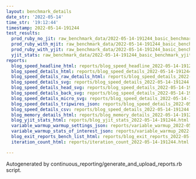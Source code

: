 ```yaml
---
layout: benchmark_details
date_str: '2022-05-14'
time_str: '19:12:44'
timestamp: 2022-05-14-191244
test_results:
  prod_ruby_no_jit: raw_benchmark_data/2022-05-14-191244_basic_benchmark_prod_ruby_no_jit.json
  prod_ruby_with_mjit: raw_benchmark_data/2022-05-14-191244_basic_benchmark_prod_ruby_with_mjit.json
  prod_ruby_with_yjit: raw_benchmark_data/2022-05-14-191244_basic_benchmark_prod_ruby_with_yjit.json
  yjit_stats: raw_benchmark_data/2022-05-14-191244_basic_benchmark_yjit_stats.json
reports:
  blog_speed_headline_html: reports/blog_speed_headline_2022-05-14-191244.html
  blog_speed_details_html: reports/blog_speed_details_2022-05-14-191244.html
  blog_speed_details_raw_details_html: reports/blog_speed_details_2022-05-14-191244.raw_details.html
  blog_speed_details_svg: reports/blog_speed_details_2022-05-14-191244.svg
  blog_speed_details_head_svg: reports/blog_speed_details_2022-05-14-191244.head.svg
  blog_speed_details_back_svg: reports/blog_speed_details_2022-05-14-191244.back.svg
  blog_speed_details_micro_svg: reports/blog_speed_details_2022-05-14-191244.micro.svg
  blog_speed_details_tripwires_json: reports/blog_speed_details_2022-05-14-191244.tripwires.json
  blog_speed_details_csv: reports/blog_speed_details_2022-05-14-191244.csv
  blog_memory_details_html: reports/blog_memory_details_2022-05-14-191244.html
  blog_yjit_stats_html: reports/blog_yjit_stats_2022-05-14-191244.html
  variable_warmup_warmup_settings_json: reports/variable_warmup_2022-05-14-191244.warmup_settings.json
  variable_warmup_stats_of_interest_json: reports/variable_warmup_2022-05-14-191244.stats_of_interest.json
  blog_exit_reports_bench_list_html: reports/blog_exit_reports_2022-05-14-191244.bench_list.html
  iteration_count_html: reports/iteration_count_2022-05-14-191244.html

---
```

Autogenerated by continuous_reporting/generate_and_upload_reports.rb script.
